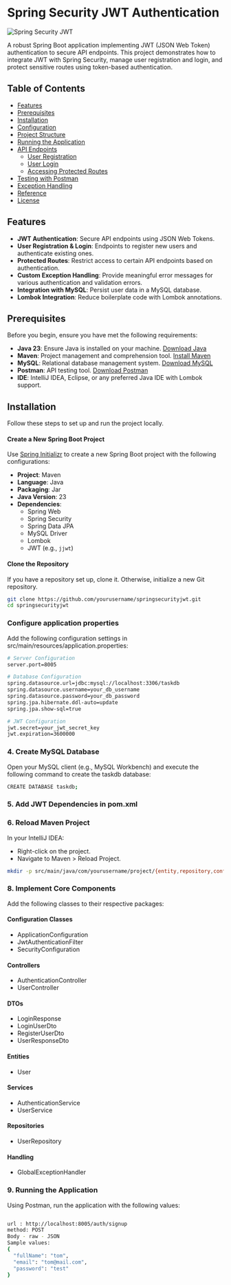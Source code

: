 # Spring Security JWT Authentication

![Spring Security JWT](https://img.shields.io/badge/Spring%20Security-JWT-6DB33F?logo=spring&logoColor=white)

A robust Spring Boot application implementing JWT (JSON Web Token) authentication to secure API endpoints. This project demonstrates how to integrate JWT with Spring Security, manage user registration and login, and protect sensitive routes using token-based authentication.

## Table of Contents

- [Features](#features)
- [Prerequisites](#prerequisites)
- [Installation](#installation)
- [Configuration](#configure-application-properties)
- [Project Structure](#project-structure)
- [Running the Application](#running-the-application)
- [API Endpoints](#api-endpoints)
  - [User Registration](#user-registration)
  - [User Login](#user-login)
  - [Accessing Protected Routes](#accessing-protected-routes)
- [Testing with Postman](#testing-with-postman)
- [Exception Handling](#exception-handling)
- [Reference](#reference)
- [License](#license)

## Features

- **JWT Authentication**: Secure API endpoints using JSON Web Tokens.
- **User Registration & Login**: Endpoints to register new users and authenticate existing ones.
- **Protected Routes**: Restrict access to certain API endpoints based on authentication.
- **Custom Exception Handling**: Provide meaningful error messages for various authentication and validation errors.
- **Integration with MySQL**: Persist user data in a MySQL database.
- **Lombok Integration**: Reduce boilerplate code with Lombok annotations.

## Prerequisites

Before you begin, ensure you have met the following requirements:

- **Java 23**: Ensure Java is installed on your machine. [Download Java](https://www.oracle.com/java/technologies/javase/jdk23-downloads.html)
- **Maven**: Project management and comprehension tool. [Install Maven](https://maven.apache.org/install.html)
- **MySQL**: Relational database management system. [Download MySQL](https://dev.mysql.com/downloads/mysql/)
- **Postman**: API testing tool. [Download Postman](https://www.postman.com/downloads/)
- **IDE**: IntelliJ IDEA, Eclipse, or any preferred Java IDE with Lombok support.

## Installation

Follow these steps to set up and run the project locally.

#### Create a New Spring Boot Project

Use [Spring Initializr](https://start.spring.io/) to create a new Spring Boot project with the following configurations:

- **Project**: Maven
- **Language**: Java
- **Packaging**: Jar
- **Java Version**: 23
- **Dependencies**:
  - Spring Web
  - Spring Security
  - Spring Data JPA
  - MySQL Driver
  - Lombok
  - JWT (e.g., `jjwt`)

#### Clone the Repository

If you have a repository set up, clone it. Otherwise, initialize a new Git repository.

```bash
git clone https://github.com/yourusername/springsecurityjwt.git
cd springsecurityjwt
```
### Configure application properties
Add the following configuration settings in src/main/resources/application.properties:

```bash
# Server Configuration
server.port=8005

# Database Configuration
spring.datasource.url=jdbc:mysql://localhost:3306/taskdb
spring.datasource.username=your_db_username
spring.datasource.password=your_db_password
spring.jpa.hibernate.ddl-auto=update
spring.jpa.show-sql=true

# JWT Configuration
jwt.secret=your_jwt_secret_key
jwt.expiration=3600000
```

### 4. Create MySQL Database
Open your MySQL client (e.g., MySQL Workbench) and execute the following command to create the taskdb database:

```bash
CREATE DATABASE taskdb;
```

### 5. Add JWT Dependencies in pom.xml
### 6. Reload Maven Project
In your IntelliJ IDEA:

- Right-click on the project.
- Navigate to Maven > Reload Project.

```bash
mkdir -p src/main/java/com/yourusername/project/{entity,repository,config,service,controller,dto,exception}
```

### 8. Implement Core Components
Add the following classes to their respective packages:

#### Configuration Classes
- ApplicationConfiguration
- JwtAuthenticationFilter
- SecurityConfiguration

#### Controllers

- AuthenticationController
- UserController

#### DTOs

- LoginResponse
- LoginUserDto
- RegisterUserDto
- UserResponseDto

#### Entities

- User

#### Services

- AuthenticationService
- UserService

#### Repositories

- UserRepository

#### Handling

- GlobalExceptionHandler

### 9. Running the Application
Using Postman, run the application with the following values:

```bash

url : http://localhost:8005/auth/signup
method: POST
Body - raw - JSON
Sample values:
{
  "fullName": "tom",
  "email": "tom@mail.com",
  "password": "test"
}
```